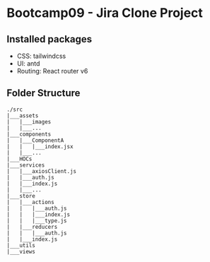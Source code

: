 # Bootcamp09 - Jira Clone Project

## Installed packages
- CSS: tailwindcss
- UI: antd
- Routing: React router v6

## Folder Structure
```
./src
|___assets
|   |___images
|   |___...
|___components
|   |___ComponentA
|   |   |___index.jsx
|   |___...
|___HOCs
|___services
|   |___axiosClient.js
|   |___auth.js
|   |___index.js
|   |___...
|___store
|   |___actions
|   |   |___auth.js
|   |   |___index.js
|   |   |___type.js
|   |___reducers
|   |   |___auth.js
|   |___index.js
|___utils
|___views
```
